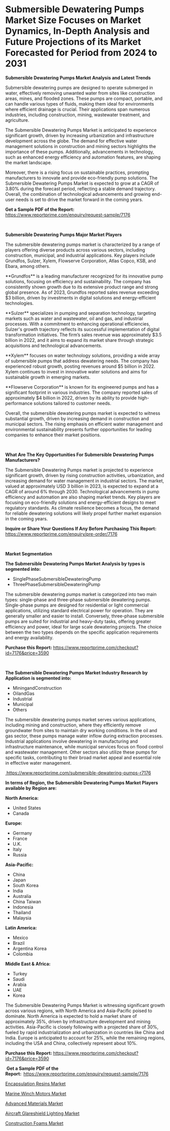 <p><h1>Submersible Dewatering Pumps Market Size Focuses on Market Dynamics, In-Depth Analysis and Future Projections of its Market Forecasted for Period from 2024 to 2031</h1></p><p><strong>Submersible Dewatering Pumps Market Analysis and Latest Trends</strong></p>
<p><p>Submersible dewatering pumps are designed to operate submerged in water, effectively removing unwanted water from sites like construction areas, mines, and flooded zones. These pumps are compact, portable, and can handle various types of fluids, making them ideal for environments where efficient drainage is crucial. Their applications span numerous industries, including construction, mining, wastewater treatment, and agriculture.</p><p>The Submersible Dewatering Pumps Market is anticipated to experience significant growth, driven by increasing urbanization and infrastructure development across the globe. The demand for effective water management solutions in construction and mining sectors highlights the importance of these pumps. Additionally, advancements in technology, such as enhanced energy efficiency and automation features, are shaping the market landscape.</p><p>Moreover, there is a rising focus on sustainable practices, prompting manufacturers to innovate and provide eco-friendly pump solutions. The Submersible Dewatering Pumps Market is expected to grow at a CAGR of 3.80% during the forecast period, reflecting a stable demand trajectory. Overall, the combination of technological advancements and growing end-user needs is set to drive the market forward in the coming years.</p></p>
<p><strong>Get a Sample PDF of the Report:&nbsp;</strong> <a href="https://www.reportprime.com/enquiry/request-sample/7176">https://www.reportprime.com/enquiry/request-sample/7176</a></p>
<p>&nbsp;</p>
<p><strong>Submersible Dewatering Pumps Major Market Players</strong></p>
<p><p>The submersible dewatering pumps market is characterized by a range of players offering diverse products across various sectors, including construction, municipal, and industrial applications. Key players include Grundfos, Sulzer, Xylem, Flowserve Corporation, Atlas Copco, KSB, and Ebara, among others.</p><p>**Grundfos** is a leading manufacturer recognized for its innovative pump solutions, focusing on efficiency and sustainability. The company has consistently shown growth due to its extensive product range and strong global presence. As of 2023, Grundfos reported sales revenue exceeding $3 billion, driven by investments in digital solutions and energy-efficient technologies.</p><p>**Sulzer** specializes in pumping and separation technology, targeting markets such as water and wastewater, oil and gas, and industrial processes. With a commitment to enhancing operational efficiencies, Sulzer's growth trajectory reflects its successful implementation of digital transformation initiatives. The firm’s sales revenue was approximately $3.5 billion in 2022, and it aims to expand its market share through strategic acquisitions and technological advancements.</p><p>**Xylem** focuses on water technology solutions, providing a wide array of submersible pumps that address dewatering needs. The company has experienced robust growth, posting revenues around $5 billion in 2022. Xylem continues to invest in innovative water solutions and aims for sustainable growth in emerging markets.</p><p>**Flowserve Corporation** is known for its engineered pumps and has a significant footprint in various industries. The company reported sales of approximately $4 billion in 2022, driven by its ability to provide high-performance solutions tailored to customer needs.</p><p>Overall, the submersible dewatering pumps market is expected to witness substantial growth, driven by increasing demand in construction and municipal sectors. The rising emphasis on efficient water management and environmental sustainability presents further opportunities for leading companies to enhance their market positions.</p></p>
<p>&nbsp;</p>
<p><strong>What Are The Key Opportunities For Submersible Dewatering Pumps Manufacturers?</strong></p>
<p><p>The Submersible Dewatering Pumps market is projected to experience significant growth, driven by rising construction activities, urbanization, and increasing demand for water management in industrial sectors. The market, valued at approximately USD 3 billion in 2023, is expected to expand at a CAGR of around 6% through 2030. Technological advancements in pump efficiency and automation are also shaping market trends. Key players are focusing on eco-friendly solutions and energy-efficient designs to meet regulatory standards. As climate resilience becomes a focus, the demand for reliable dewatering solutions will likely propel further market expansion in the coming years.</p></p>
<p><strong>Inquire or Share Your Questions If Any Before Purchasing This Report:</strong> <a href="https://www.reportprime.com/enquiry/pre-order/7176">https://www.reportprime.com/enquiry/pre-order/7176</a></p>
<p>&nbsp;</p>
<p><strong>Market Segmentation</strong></p>
<p><strong>The Submersible Dewatering Pumps Market Analysis by types is segmented into:</strong></p>
<p><ul><li>SinglePhaseSubmersibleDewateringPump</li><li>ThreePhaseSubmersibleDewateringPump</li></ul></p>
<p><p>The submersible dewatering pumps market is categorized into two main types: single-phase and three-phase submersible dewatering pumps. Single-phase pumps are designed for residential or light commercial applications, utilizing standard electrical power for operation. They are generally smaller and easier to install. Conversely, three-phase submersible pumps are suited for industrial and heavy-duty tasks, offering greater efficiency and power, ideal for large scale dewatering projects. The choice between the two types depends on the specific application requirements and energy availability.</p></p>
<p><strong>Purchase this Report:&nbsp;</strong><a href="https://www.reportprime.com/checkout?id=7176&price=3590">https://www.reportprime.com/checkout?id=7176&price=3590</a></p>
<p>&nbsp;</p>
<p><strong>The Submersible Dewatering Pumps Market Industry Research by Application is segmented into:</strong></p>
<p><ul><li>MiningandConstruction</li><li>OilandGas</li><li>Industrial</li><li>Municipal</li><li>Others</li></ul></p>
<p><p>The submersible dewatering pumps market serves various applications, including mining and construction, where they efficiently remove groundwater from sites to maintain dry working conditions. In the oil and gas sector, these pumps manage water inflow during extraction processes. Industrial applications involve dewatering in manufacturing and infrastructure maintenance, while municipal services focus on flood control and wastewater management. Other sectors also utilize these pumps for specific tasks, contributing to their broad market appeal and essential role in effective water management.</p></p>
<p><a href="https://www.reportprime.com/submersible-dewatering-pumps-r7176">&nbsp;https://www.reportprime.com/submersible-dewatering-pumps-r7176</a></p>
<p><strong>In terms of Region, the Submersible Dewatering Pumps Market Players available by Region are:</strong></p>
<p>
    <p> <strong> North America: </strong>
        <ul>
            <li>United States</li>
            <li>Canada</li>
        </ul>
        </p> 
    <p> <strong> Europe: </strong>
        <ul>
            <li>Germany</li>
            <li>France</li>
            <li>U.K.</li>
            <li>Italy</li>
            <li>Russia</li>
        </ul>
        </p> 
    <p> <strong> Asia-Pacific: </strong>
        <ul>
            <li>China</li>
            <li>Japan</li>
            <li>South Korea</li>
            <li>India</li>
            <li>Australia</li>
            <li>China Taiwan</li>
            <li>Indonesia</li>
            <li>Thailand</li>
            <li>Malaysia</li>
        </ul>
        </p> 
    <p> <strong> Latin America: </strong>
        <ul>
            <li>Mexico</li>
            <li>Brazil</li>
            <li>Argentina Korea</li>
            <li>Colombia</li>
        </ul>
        </p> 
    <p> <strong> Middle East & Africa: </strong>
        <ul>
            <li>Turkey</li>
            <li>Saudi</li>
            <li>Arabia</li>
            <li>UAE</li>
            <li>Korea</li>
        </ul>
    </p>
    </p>
<p><p>The Submersible Dewatering Pumps Market is witnessing significant growth across various regions, with North America and Asia-Pacific poised to dominate. North America is expected to hold a market share of approximately 35%, driven by infrastructure development and mining activities. Asia-Pacific is closely following with a projected share of 30%, fueled by rapid industrialization and urbanization in countries like China and India. Europe is anticipated to account for 25%, while the remaining regions, including the USA and China, collectively represent about 10%.</p></p>
<p><strong>Purchase this Report: </strong><a href="https://www.reportprime.com/checkout?id=7176&price=3590">https://www.reportprime.com/checkout?id=7176&price=3590</a></p>
<p>&nbsp;<strong>Get a Sample PDF of the Report:&nbsp;&nbsp;</strong><a href="https://www.reportprime.com/enquiry/request-sample/7176">https://www.reportprime.com/enquiry/request-sample/7176</a></p>
<p><strong></strong></p>
<p><p><a href="https://www.linkedin.com/pulse/encapsulation-resins-market-global-share-ranking-overall-ezlkc?trackingId=e4grjaUpTCWEnqe3eyXCIA%3D%3D">Encapsulation Resins Market</a></p><p><a href="https://issuu.com/reportprime-2/docs/marine-winch-motors-market-size-203_51dbe987fdb949">Marine Winch Motors Market</a></p><p><a href="https://www.linkedin.com/pulse/what-influencing-future-advanced-materials-market-insights-growth-lgykc?trackingId=cti2S9ORRnSF0fRZ8m1IWg%3D%3D">Advanced Materials Market</a></p><p><a href="https://issuu.com/reportprime-2/docs/aircraft-glareshield-lighting-marke_7ad060263df070">Aircraft Glareshield Lighting Market</a></p><p><a href="https://medium.com/@janetvalentinh15/construction-foams-market-forecasts-market-trends-and-impact-analysis-2024-2031-1dbecca69bd7">Construction Foams Market</a></p></p>
